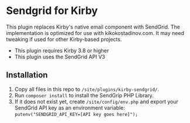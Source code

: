 # Sendgrid for Kirby
This plugin replaces Kirby's native email component with SendGrid. The 
implementation is optimized for use with kikokostadinov.com. It may need 
tweaking if used for other Kirby-based projects.

- This plugin requires Kirby 3.8 or higher
- This plugin uses the SendGrid API V3

## Installation
1. Copy all files in this repo to `/site/plugins/kirby-sendgrid/`.
2. Run `composer install` to install the SendGrip PHP Library.
3. If it does not exist yet, create `/site/config/env.php` and export your 
SendGrid API key as an environment variable: 
`putenv("SENDGRID_API_KEY=[API key goes here]");`
